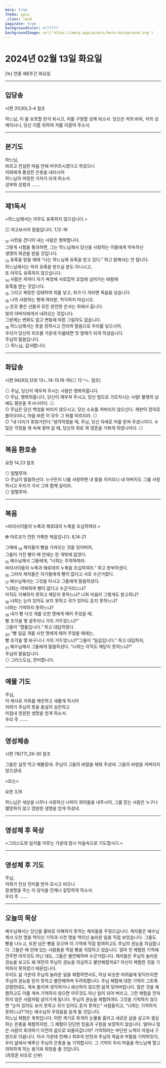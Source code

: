 ```yaml
---
marp: true
theme: gaia
_class: lead
paginate: true
backgroundColor: #ffffff
backgroundImage: url('https://marp.app/assets/hero-background.svg')
---
```


# 2024년 02월 13일 화요일

[녹] 연중 제6주간 화요일  




---

## 입당송

시편 31(30),3-4 참조

하느님, 이 몸 보호할 반석 되시고, 저를 구원할 성채 되소서. 당신은 저의 바위, 저의 성채이시니, 당신 이름 위하여 저를 이끌어 주소서.  
  


---

## 본기도

하느님,  
바르고 진실한 마음 안에 머무르시겠다고 하셨으니  
저희에게 풍성한 은총을 내리시어  
하느님의 마땅한 거처가 되게 하소서.  
성부와 성령과 …….  
  


---

## 제1독서

<하느님께서는 아무도 유혹하지 않으십니다.>

▥ 야고보서의 말씀입니다. 1,12-18

<sub>12</sub> 시련을 견디어 내는 사람은 행복합니다.  
그렇게 시험을 통과하면, 그는 하느님께서 당신을 사랑하는 이들에게 약속하신  
생명의 화관을 받을 것입니다.  
<sub>13</sub> 유혹을 받을 때에 “나는 하느님께 유혹을 받고 있다.” 하고 말해서는 안 됩니다.  
하느님께서는 악의 유혹을 받으실 분도 아니시고,  
또 아무도 유혹하지 않으십니다.  
<sub>14</sub> 사람은 저마다 자기 욕망에 사로잡혀 꼬임에 넘어가는 바람에  
유혹을 받는 것입니다.  
<sub>15</sub> 그리고 욕망은 잉태하여 죄를 낳고, 죄가 다 자라면 죽음을 낳습니다.  
<sub>16</sub> 나의 사랑하는 형제 여러분, 착각하지 마십시오.  
<sub>17</sub> 온갖 좋은 선물과 모든 완전한 은사는 위에서 옵니다.  
빛의 아버지에게서 내려오는 것입니다.  
그분께는 변화도 없고 변동에 따른 그림자도 없습니다.  
<sub>18</sub> 하느님께서는 뜻을 정하시고 진리의 말씀으로 우리를 낳으시어,  
우리가 당신의 피조물 가운데 이를테면 첫 열매가 되게 하셨습니다.  
주님의 말씀입니다.  
◎ 하느님, 감사합니다.  
  


---

## 화답송

시편 94(93),12와 13ㄴ.14-15.18-19(◎ 12ㄱㄴ 참조)

◎ 주님, 당신이 깨우쳐 주시는 사람은 행복하옵니다.  
○ 주님, 행복하옵니다, 당신이 깨우쳐 주시고, 당신 법으로 가르치시는 사람! 불행의 날에도 평온을 주시나이다. ◎  
○ 주님은 당신 백성을 버리지 않으시고, 당신 소유를 저버리지 않으신다. 재판이 정의로 돌아오리니, 마음 바른 이 모두 그 뒤를 따르리라. ◎  
○ “내 다리가 휘청거린다.”생각하였을 때, 주님, 당신 자애로 저를 받쳐 주셨나이다. 수많은 걱정들 제 속에 쌓여 갈 때, 당신의 위로 제 영혼을 기쁘게 하였나이다. ◎  
  


---

## 복음 환호송

요한 14,23 참조

◎ 알렐루야.  
○ 주님이 말씀하신다. 누구든지 나를 사랑하면 내 말을 지키리니 내 아버지도 그를 사랑하시고 우리가 가서 그와 함께 살리라.  
◎ 알렐루야.  
  


---

## 복음

<바리사이들의 누룩과 헤로데의 누룩을 조심하여라.>

✠ 마르코가 전한 거룩한 복음입니다. 8,14-21

그때에 <sub>14</sub> 제자들이 빵을 가져오는 것을 잊어버려,  
그들이 가진 빵이 배 안에는 한 개밖에 없었다.  
<sub>15</sub> 예수님께서 그들에게, “너희는 주의하여라.  
바리사이들의 누룩과 헤로데의 누룩을 조심하여라.” 하고 분부하셨다.  
<sub>16</sub> 그러자 제자들은 자기들에게 빵이 없다고 서로 수군거렸다.  
<sub>17</sub> 예수님께서는 그것을 아시고 그들에게 말씀하셨다.  
“너희는 어찌하여 빵이 없다고 수군거리느냐?  
아직도 이해하지 못하고 깨닫지 못하느냐? 너희 마음이 그렇게도 완고하냐?  
<sub>18</sub> 너희는 눈이 있어도 보지 못하고 귀가 있어도 듣지 못하느냐?  
너희는 기억하지 못하느냐?  
<sub>19</sub> 내가 빵 다섯 개를 오천 명에게 떼어 주었을 때,  
빵 조각을 몇 광주리나 가득 거두었느냐?”  
그들이 “열둘입니다.” 하고 대답하였다.  
<sub>20</sub> “빵 일곱 개를 사천 명에게 떼어 주었을 때에는,  
빵 조각을 몇 바구니나 가득 거두었느냐?”그들이 “일곱입니다.” 하고 대답하자,  
<sub>21</sub> 예수님께서 그들에게 말씀하셨다. “너희는 아직도 깨닫지 못하느냐?”  
주님의 말씀입니다.  
◎ 그리스도님, 찬미합니다.  
  


---

## 예물 기도

주님,  
이 제사로 저희를 깨끗하고 새롭게 하시어  
저희가 주님의 뜻을 충실히 실천하고  
마침내 영원한 생명을 얻게 하소서.  
우리 주 …….  
  


---

## 영성체송

시편 78(77),29-30 참조

그들은 실컷 먹고 배불렀네. 주님이 그들의 바람을 채워 주셨네. 그들의 바람을 저버리지 않으셨네.  
  
<또는>  
  
요한 3,16  
  
하느님은 세상을 너무나 사랑하신 나머지 외아들을 내주시어, 그를 믿는 사람은 누구나 멸망하지 않고 영원한 생명을 얻게 하셨네.  


---

## 영성체 후 묵상

<그리스도와 일치를 이루는 가운데 잠시 마음속으로 기도합시다.>  


---

## 영성체 후 기도

주님,  
저희가 천상 진미를 받아 모시고 비오니  
참생명을 주는 이 양식을 언제나 갈망하게 하소서.  
우리 주 …….  
  


---

## 오늘의 묵상

예수님께서는 당신을 올바로 이해하지 못하는 제자들을 꾸짖으십니다. 제자들은 예수님께서 오천 명을 먹이신 기적과 사천 명을 먹이신 놀라운 일을 직접 보았습니다. 그들도 빵을 나누고, 또한 남은 빵을 모으며 이 기적에 직접 참여하고도 주님의 권능을 의심합니다. 그들은 배 안에 있는 사람들을 먹일 빵을 걱정하고 있습니다. 얼마 전 체험한 기적에 견주면 아무것도 아닌 데도, 그들은 불안해하며 수군거립니다. 제자들은 주님의 놀라운 권능을 보고도 왜 여전히 주님의 권능을 의심하고 불안해할까요? 자신이 체험한 것을 기억하지 못하였기 때문입니다.  
우리도 삶 가운데 주님의 놀라운 일을 체험하면서도, 막상 비슷한 어려움에 맞닥뜨리면 주님의 권능을 믿지 못하고 불안해하며 두려워합니다. 주님 체험에 대한 기억이 그토록 강렬한데도, 계속 돌이켜 생각하거나 쇄신하지 않으면 쉽게 잊어버립니다. 많은 것을 체험하고도 이를 계속 기억하지 않으면 아무것도 아닌 일이 되어 버리고, 그런 체험을 전혀 하지 않은 사람처럼 살아가게 됩니다. 주님의 권능을 체험하여도 그것을 기억하지 않으면 “눈이 있어도 보지 못하고 귀가 있어도 듣지 못하는” 사람들이고, “너희는 기억하지 못하느냐?”라는 예수님의 꾸짖음을 듣게 될 것입니다.  
하느님 체험은 축복입니다. 어떤 계기로 회개의 눈물을 흘리고 새로운 삶을 살고자 결심하는 은총을 체험하지만, 그 체험이 단단한 믿음과 구원을 보장하지 않습니다. 얼마나 많은 사람이 회개하기 이전의 삶으로 되돌아갑니까? 기억하려는 부단한 노력이 마침내 구원으로 이끕니다. 미사 가운데 언제나 최후의 만찬과 주님의 죽음과 부활을 기억하듯이, 우리 삶에서 베푸신 주님의 은총을 늘 기억합시다. 그 기억이 우리 마음을 하느님께 열고 의탁하게 하는 용기와 희망을 줄 것입니다.  
(최정훈 바오로 신부)  


---